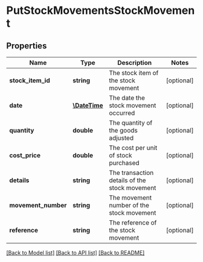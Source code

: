 # PutStockMovementsStockMovement

## Properties
Name | Type | Description | Notes
------------ | ------------- | ------------- | -------------
**stock_item_id** | **string** | The stock item of the stock movement | [optional] 
**date** | [**\DateTime**](\DateTime.md) | The date the stock movement occurred | [optional] 
**quantity** | **double** | The quantity of the goods adjusted | [optional] 
**cost_price** | **double** | The cost per unit of stock purchased | [optional] 
**details** | **string** | The transaction details of the stock movement | [optional] 
**movement_number** | **string** | The movement number of the stock movement | [optional] 
**reference** | **string** | The reference of the stock movement | [optional] 

[[Back to Model list]](../README.md#documentation-for-models) [[Back to API list]](../README.md#documentation-for-api-endpoints) [[Back to README]](../README.md)


